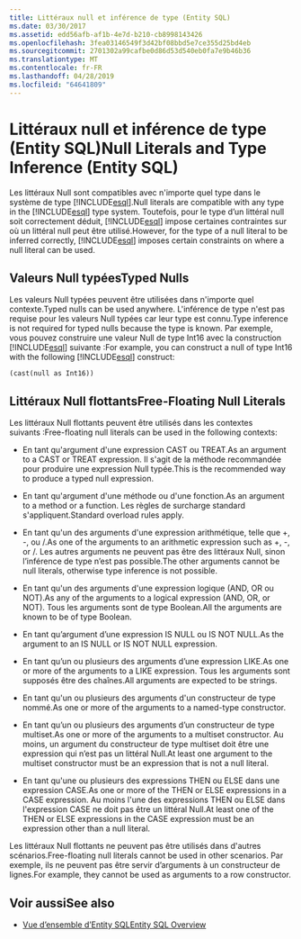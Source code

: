 ```yaml
---
title: Littéraux null et inférence de type (Entity SQL)
ms.date: 03/30/2017
ms.assetid: edd56afb-af1b-4e7d-b210-cb8998143426
ms.openlocfilehash: 3fea03146549f3d42bf08bbd5e7ce355d25bd4eb
ms.sourcegitcommit: 2701302a99cafbe0d86d53d540eb0fa7e9b46b36
ms.translationtype: MT
ms.contentlocale: fr-FR
ms.lasthandoff: 04/28/2019
ms.locfileid: "64641809"
---
```

# <a name="null-literals-and-type-inference-entity-sql"></a><span data-ttu-id="ac4e0-102">Littéraux null et inférence de type (Entity SQL)</span><span class="sxs-lookup"><span data-stu-id="ac4e0-102">Null Literals and Type Inference (Entity SQL)</span></span>
<span data-ttu-id="ac4e0-103">Les littéraux Null sont compatibles avec n'importe quel type dans le système de type [!INCLUDE[esql](../../../../../../includes/esql-md.md)].</span><span class="sxs-lookup"><span data-stu-id="ac4e0-103">Null literals are compatible with any type in the [!INCLUDE[esql](../../../../../../includes/esql-md.md)] type system.</span></span> <span data-ttu-id="ac4e0-104">Toutefois, pour le type d’un littéral null soit correctement déduit, [!INCLUDE[esql](../../../../../../includes/esql-md.md)] impose certaines contraintes sur où un littéral null peut être utilisé.</span><span class="sxs-lookup"><span data-stu-id="ac4e0-104">However, for the type of a null literal to be inferred correctly, [!INCLUDE[esql](../../../../../../includes/esql-md.md)] imposes certain constraints on where a null literal can be used.</span></span>  
  
## <a name="typed-nulls"></a><span data-ttu-id="ac4e0-105">Valeurs Null typées</span><span class="sxs-lookup"><span data-stu-id="ac4e0-105">Typed Nulls</span></span>  
 <span data-ttu-id="ac4e0-106">Les valeurs Null typées peuvent être utilisées dans n'importe quel contexte.</span><span class="sxs-lookup"><span data-stu-id="ac4e0-106">Typed nulls can be used anywhere.</span></span> <span data-ttu-id="ac4e0-107">L'inférence de type n'est pas requise pour les valeurs Null typées car leur type est connu.</span><span class="sxs-lookup"><span data-stu-id="ac4e0-107">Type inference is not required for typed nulls because the type is known.</span></span> <span data-ttu-id="ac4e0-108">Par exemple, vous pouvez construire une valeur Null de type Int16 avec la construction [!INCLUDE[esql](../../../../../../includes/esql-md.md)] suivante :</span><span class="sxs-lookup"><span data-stu-id="ac4e0-108">For example, you can construct a null of type Int16 with the following [!INCLUDE[esql](../../../../../../includes/esql-md.md)] construct:</span></span>  
  
 `(cast(null as Int16))`  
  
## <a name="free-floating-null-literals"></a><span data-ttu-id="ac4e0-109">Littéraux Null flottants</span><span class="sxs-lookup"><span data-stu-id="ac4e0-109">Free-Floating Null Literals</span></span>  
 <span data-ttu-id="ac4e0-110">Les littéraux Null flottants peuvent être utilisés dans les contextes suivants :</span><span class="sxs-lookup"><span data-stu-id="ac4e0-110">Free-floating null literals can be used in the following contexts:</span></span>  
  
- <span data-ttu-id="ac4e0-111">En tant qu'argument d'une expression CAST ou TREAT.</span><span class="sxs-lookup"><span data-stu-id="ac4e0-111">As an argument to a CAST or TREAT expression.</span></span> <span data-ttu-id="ac4e0-112">Il s'agit de la méthode recommandée pour produire une expression Null typée.</span><span class="sxs-lookup"><span data-stu-id="ac4e0-112">This is the recommended way to produce a typed null expression.</span></span>  
  
- <span data-ttu-id="ac4e0-113">En tant qu'argument d'une méthode ou d'une fonction.</span><span class="sxs-lookup"><span data-stu-id="ac4e0-113">As an argument to a method or a function.</span></span> <span data-ttu-id="ac4e0-114">Les règles de surcharge standard s'appliquent.</span><span class="sxs-lookup"><span data-stu-id="ac4e0-114">Standard overload rules apply.</span></span>  
  
- <span data-ttu-id="ac4e0-115">En tant qu'un des arguments d'une expression arithmétique, telle que +, -, ou /.</span><span class="sxs-lookup"><span data-stu-id="ac4e0-115">As one of the arguments to an arithmetic expression such as +, -, or /.</span></span> <span data-ttu-id="ac4e0-116">Les autres arguments ne peuvent pas être des littéraux Null, sinon l’inférence de type n’est pas possible.</span><span class="sxs-lookup"><span data-stu-id="ac4e0-116">The other arguments cannot be null literals, otherwise type inference is not possible.</span></span>  
  
- <span data-ttu-id="ac4e0-117">En tant qu'un des arguments d'une expression logique (AND, OR ou NOT).</span><span class="sxs-lookup"><span data-stu-id="ac4e0-117">As any of the arguments to a logical expression (AND, OR, or NOT).</span></span> <span data-ttu-id="ac4e0-118">Tous les arguments sont de type Boolean.</span><span class="sxs-lookup"><span data-stu-id="ac4e0-118">All the arguments are known to be of type Boolean.</span></span>  
  
- <span data-ttu-id="ac4e0-119">En tant qu’argument d’une expression IS NULL ou IS NOT NULL.</span><span class="sxs-lookup"><span data-stu-id="ac4e0-119">As the argument to an IS NULL or IS NOT NULL expression.</span></span>  
  
- <span data-ttu-id="ac4e0-120">En tant qu’un ou plusieurs des arguments d’une expression LIKE.</span><span class="sxs-lookup"><span data-stu-id="ac4e0-120">As one or more of the arguments to a LIKE expression.</span></span> <span data-ttu-id="ac4e0-121">Tous les arguments sont supposés être des chaînes.</span><span class="sxs-lookup"><span data-stu-id="ac4e0-121">All arguments are expected to be strings.</span></span>  
  
- <span data-ttu-id="ac4e0-122">En tant qu'un ou plusieurs des arguments d'un constructeur de type nommé.</span><span class="sxs-lookup"><span data-stu-id="ac4e0-122">As one or more of the arguments to a named-type constructor.</span></span>  
  
- <span data-ttu-id="ac4e0-123">En tant qu’un ou plusieurs des arguments d’un constructeur de type multiset.</span><span class="sxs-lookup"><span data-stu-id="ac4e0-123">As one or more of the arguments to a multiset constructor.</span></span> <span data-ttu-id="ac4e0-124">Au moins, un argument du constructeur de type multiset doit être une expression qui n’est pas un littéral Null.</span><span class="sxs-lookup"><span data-stu-id="ac4e0-124">At least one argument to the multiset constructor must be an expression that is not a null literal.</span></span>  
  
- <span data-ttu-id="ac4e0-125">En tant qu'une ou plusieurs des expressions THEN ou ELSE dans une expression CASE.</span><span class="sxs-lookup"><span data-stu-id="ac4e0-125">As one or more of the THEN or ELSE expressions in a CASE expression.</span></span> <span data-ttu-id="ac4e0-126">Au moins l'une des expressions THEN ou ELSE dans l'expression CASE ne doit pas être un littéral Null.</span><span class="sxs-lookup"><span data-stu-id="ac4e0-126">At least one of the THEN or ELSE expressions in the CASE expression must be an expression other than a null literal.</span></span>  
  
 <span data-ttu-id="ac4e0-127">Les littéraux Null flottants ne peuvent pas être utilisés dans d'autres scénarios.</span><span class="sxs-lookup"><span data-stu-id="ac4e0-127">Free-floating null literals cannot be used in other scenarios.</span></span> <span data-ttu-id="ac4e0-128">Par exemple, ils ne peuvent pas être servir d’arguments à un constructeur de lignes.</span><span class="sxs-lookup"><span data-stu-id="ac4e0-128">For example,  they cannot be used as arguments to a row constructor.</span></span>  
  
## <a name="see-also"></a><span data-ttu-id="ac4e0-129">Voir aussi</span><span class="sxs-lookup"><span data-stu-id="ac4e0-129">See also</span></span>

- [<span data-ttu-id="ac4e0-130">Vue d’ensemble d’Entity SQL</span><span class="sxs-lookup"><span data-stu-id="ac4e0-130">Entity SQL Overview</span></span>](../../../../../../docs/framework/data/adonet/ef/language-reference/entity-sql-overview.md)
